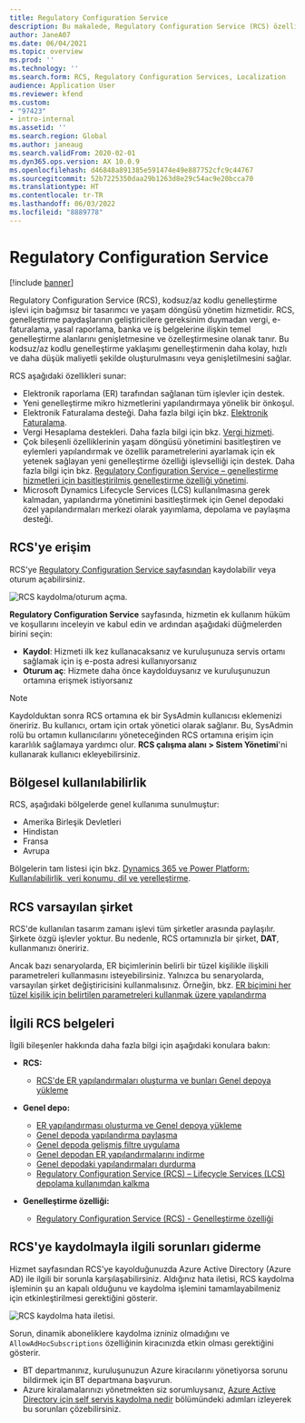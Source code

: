 ```yaml
---
title: Regulatory Configuration Service
description: Bu makalede, Regulatory Configuration Service (RCS) özelliklerine genel bir bakış sağlanmakta ve hizmete nasıl erişebileceğiniz açıklanmaktadır.
author: JaneA07
ms.date: 06/04/2021
ms.topic: overview
ms.prod: ''
ms.technology: ''
ms.search.form: RCS, Regulatory Configuration Services, Localization
audience: Application User
ms.reviewer: kfend
ms.custom:
- "97423"
- intro-internal
ms.assetid: ''
ms.search.region: Global
ms.author: janeaug
ms.search.validFrom: 2020-02-01
ms.dyn365.ops.version: AX 10.0.9
ms.openlocfilehash: d46848a891385e591474e49e887752cfc9c44767
ms.sourcegitcommit: 52b7225350daa29b1263d8e29c54ac9e20bcca70
ms.translationtype: HT
ms.contentlocale: tr-TR
ms.lasthandoff: 06/03/2022
ms.locfileid: "8889778"
---
```

# <a name="regulatory-configuration-service"></a>Regulatory Configuration Service

[!include [banner](../includes/banner.md)]

Regulatory Configuration Service (RCS), kodsuz/az kodlu genelleştirme işlevi için bağımsız bir tasarımcı ve yaşam döngüsü yönetim hizmetidir. RCS, genelleştirme paydaşlarının geliştiricilere gereksinim duymadan vergi, e-faturalama, yasal raporlama, banka ve iş belgelerine ilişkin temel genelleştirme alanlarını genişletmesine ve özelleştirmesine olanak tanır. Bu kodsuz/az kodlu genelleştirme yaklaşımı genelleştirmenin daha kolay, hızlı ve daha düşük maliyetli şekilde oluşturulmasını veya genişletilmesini sağlar.

RCS aşağıdaki özellikleri sunar:

- Elektronik raporlama (ER) tarafından sağlanan tüm işlevler için destek.
- Yeni genelleştirme mikro hizmetlerini yapılandırmaya yönelik bir önkoşul.
- Elektronik Faturalama desteği. Daha fazla bilgi için bkz. [Elektronik Faturalama](/dynamics365-release-plan/2021wave1/finance-operations/dynamics365-finance/electronic-invoicing-add-on-dynamics-365-ga).
- Vergi Hesaplama destekleri. Daha fazla bilgi için bkz. [Vergi hizmeti](/dynamics365-release-plan/2021wave1/finance-operations/dynamics365-finance/tax-service-preview).
- Çok bileşenli özelliklerinin yaşam döngüsü yönetimini basitleştiren ve eylemleri yapılandırmak ve özellik parametrelerini ayarlamak için ek yetenek sağlayan yeni genelleştirme özelliği işlevselliği için destek. Daha fazla bilgi için bkz. [Regulatory Configuration Service – genelleştirme hizmetleri için basitleştirilmiş genelleştirme özelliği yönetimi](/dynamics365-release-plan/2021wave1/finance-operations/dynamics365-finance/regulatory-configuration-service-simplified-globalization-feature-management-globalization-services).
- Microsoft Dynamics Lifecycle Services (LCS) kullanılmasına gerek kalmadan, yapılandırma yönetimini basitleştirmek için Genel depodaki özel yapılandırmaları merkezi olarak yayımlama, depolama ve paylaşma desteği.

## <a name="access-rcs"></a>RCS'ye erişim

RCS'ye [Regulatory Configuration Service sayfasından](https://marketing.configure.global.dynamics.com/) kaydolabilir veya oturum açabilirsiniz.

![RCS kaydolma/oturum açma.](media/202103_RCS%20Marketing%20page_updated_1.jpg)

**Regulatory Configuration Service** sayfasında, hizmetin ek kullanım hüküm ve koşullarını inceleyin ve kabul edin ve ardından aşağıdaki düğmelerden birini seçin:

- **Kaydol**: Hizmeti ilk kez kullanacaksanız ve kuruluşunuza servis ortamı sağlamak için iş e-posta adresi kullanıyorsanız
- **Oturum aç**: Hizmete daha önce kaydolduysanız ve kuruluşunuzun ortamına erişmek istiyorsanız

> [!NOTE] 
> Kaydolduktan sonra RCS ortamına ek bir SysAdmin kullanıcısı eklemenizi öneririz. Bu kullanıcı, ortam için ortak yönetici olarak sağlanır. Bu, SysAdmin rolü bu ortamın kullanıcılarını yöneteceğinden RCS ortamına erişim için kararlılık sağlamaya yardımcı olur. **RCS çalışma alanı > Sistem Yönetimi**'ni kullanarak kullanıcı ekleyebilirsiniz.

## <a name="regional-availability"></a>Bölgesel kullanılabilirlik

RCS, aşağıdaki bölgelerde genel kullanıma sunulmuştur:

- Amerika Birleşik Devletleri
- Hindistan
- Fransa
- Avrupa

Bölgelerin tam listesi için bkz. [Dynamics 365 ve Power Platform: Kullanılabilirlik, veri konumu, dil ve yerelleştirme](https://aka.ms/dynamics_365_international_availability_deck).

## <a name="rcs-default-company"></a>RCS varsayılan şirket

RCS'de kullanılan tasarım zamanı işlevi tüm şirketler arasında paylaşılır. Şirkete özgü işlevler yoktur. Bu nedenle, RCS ortamınızla bir şirket, **DAT**, kullanmanızı öneririz.

Ancak bazı senaryolarda, ER biçimlerinin belirli bir tüzel kişilikle ilişkili parametreleri kullanmasını isteyebilirsiniz. Yalnızca bu senaryolarda, varsayılan şirket değiştiricisini kullanmalısınız. Örneğin, bkz. [ER biçimini her tüzel kişilik için belirtilen parametreleri kullanmak üzere yapılandırma](../../fin-ops-core/dev-itpro/analytics/er-app-specific-parameters-configure-format.md)

## <a name="related-rcs-documentation"></a>İlgili RCS belgeleri

İlgili bileşenler hakkında daha fazla bilgi için aşağıdaki konulara bakın:

- **RCS:**

    - [RCS'de ER yapılandırmaları oluşturma ve bunları Genel depoya yükleme](rcs-global-repo-upload.md)

- **Genel depo:**

    - [ER yapılandırması oluşturma ve Genel depoya yükleme](rcs-global-repo-upload.md)
    - [Genel depoda yapılandırma paylaşma](rcs-global-repo-share-configuration.md)
    - [Genel depoda gelişmiş filtre uygulama](enhanced-filtering-global-repo.md)
    - [Genel depodan ER yapılandırmalarını indirme](../../fin-ops-core/dev-itpro/analytics/er-download-configurations-global-repo.md)
    - [Genel depodaki yapılandırmaları durdurma](discontinuing-configurations-rcs-global-repo.md)
    - [Regulatory Configuration Service (RCS) – Lifecycle Services (LCS) depolama kullanımdan kalkma](rcs-lcs-repo-dep-faq.md)

- **Genelleştirme özelliği:**

    - [Regulatory Configuration Service (RCS) - Genelleştirme özelliği](/dynamics365-release-plan/2021wave1/finance-operations/dynamics365-finance/regulatory-configuration-service-simplified-globalization-feature-management-globalization-services)


## <a name="troubleshooting-rcs-sign-up"></a>RCS'ye kaydolmayla ilgili sorunları giderme

Hizmet sayfasından RCS'ye kayolduğunuzda Azure Active Directory (Azure AD) ile ilgili bir sorunla karşılaşabilirsiniz. Aldığınız hata iletisi, RCS kaydolma işleminin şu an kapalı olduğunu ve kaydolma işlemini tamamlayabilmeniz için etkinleştirilmesi gerektiğini gösterir.

![RCS kaydolma hata iletisi.](media/01_RCSSignUpError.jpg)

Sorun, dinamik aboneliklere kaydolma izniniz olmadığını ve `AllowAdHocSubscriptions` özelliğinin kiracınızda etkin olması gerektiğini gösterir. 

- BT departmanınız, kuruluşunuzun Azure kiracılarını yönetiyorsa sorunu bildirmek için BT departmana başvurun.
- Azure kiralamalarınızı yönetmekten siz sorumluysanız, [Azure Active Directory için self servis kaydolma nedir](/azure/active-directory/enterprise-users/directory-self-service-signup#how-do-i-control-self-service-settings) bölümündeki adımları izleyerek bu sorunları çözebilirsiniz.
